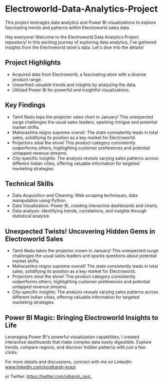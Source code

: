 # Electroworld-Data-Analytics-Project
This project leverages data analytics and Power BI visualizations to explore fascinating trends and patterns within Electroworld sales data.

Hey everyone! Welcome to the Electroworld Data Analytics Project repository! In this exciting journey of exploring data analytics, I've gathered insights from the Electroworld store's data. Let's dive into the details!

## Project Highlights
- Acquired data from Electroworld, a fascinating store with a diverse product range.  
- Unearthed valuable trends and insights by analyzing the data.  
- Utilized Power BI for powerful and insightful visualizations.  

## Key Findings
- Tamil Nadu tops the projector sales chart in January! This unexpected surge challenges the usual sales leaders, sparking intrigue and potential market shifts.  
- Maharashtra reigns supreme overall: The state consistently leads in total sales, solidifying its position as a key market for Electroworld.  
- Projectors steal the show! This product category consistently outperforms others, highlighting customer preferences and potential untapped revenue streams.  
- City-specific insights: The analysis reveals varying sales patterns across different Indian cities, offering valuable information for targeted marketing 
  strategies.  

## Technical Skills
- Data Acquisition and Cleaning: Web scraping techniques, data manipulation using Python.  
- Data Visualization: Power BI, creating interactive dashboards and charts.  
- Data analysis: Identifying trends, correlations, and insights through statistical analysis.  

## Unexpected Twists! Uncovering Hidden Gems in Electroworld Sales

- Tamil Nadu takes the projector crown in January! This unexpected surge challenges the usual sales leaders and sparks questions about potential market shifts.  
- Maharashtra reigns supreme overall! The state consistently leads in total sales, solidifying its position as a key market for Electroworld.  
- Projectors steal the show! This product category consistently outperforms others, highlighting customer preferences and potential untapped revenue streams.  
- City-specific insights: The analysis reveals varying sales patterns across different Indian cities, offering valuable information for targeted marketing 
  strategies.  

## Power BI Magic: Bringing Electroworld Insights to Life
Leveraging Power BI's powerful visualization capabilities, I created interactive dashboards that make complex data easily digestible. Explore trends, compare regions, and discover hidden patterns with just a few clicks.

For more details and discussions, connect with me on LinkedIn: www.linkedin.com/in/utkarsh-kraut

 or Twitter: https://twitter.com/utkarsh_raut_
